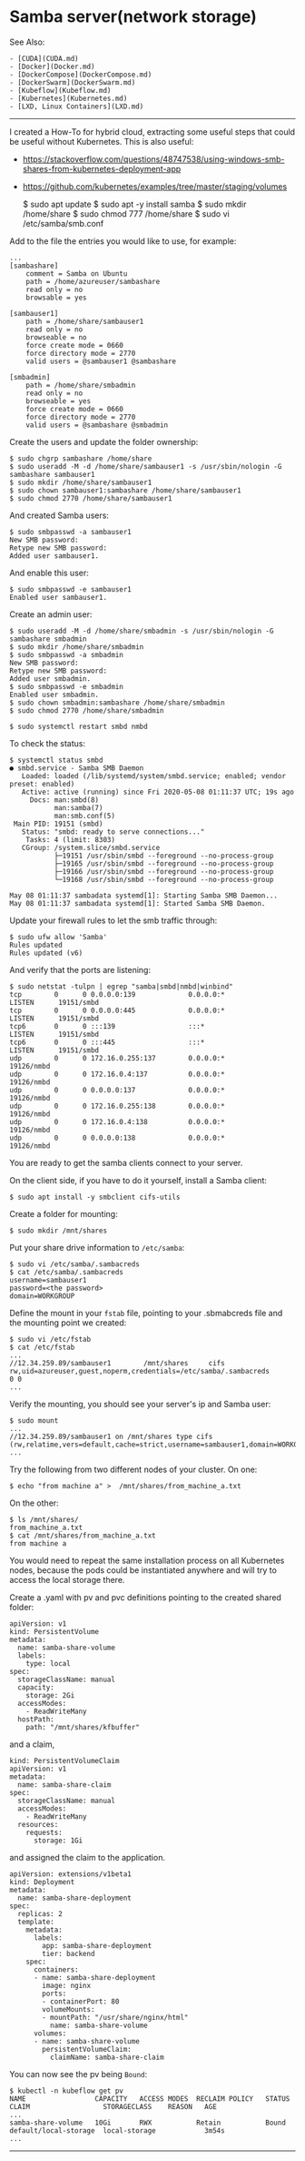 # Samba server(network storage)

See Also:

    - [CUDA](CUDA.md)
    - [Docker](Docker.md)
    - [DockerCompose](DockerCompose.md)
    - [DockerSwarm](DockerSwarm.md)
    - [Kubeflow](Kubeflow.md)
    - [Kubernetes](Kubernetes.md)
    - [LXD, Linux Containers](LXD.md)

---

I created a How-To for hybrid cloud, extracting some useful steps that could be useful without Kubernetes.
This is also useful:
 
- https://stackoverflow.com/questions/48747538/using-windows-smb-shares-from-kubernetes-deployment-app
- https://github.com/kubernetes/examples/tree/master/staging/volumes

    $ sudo apt update
    $ sudo apt -y install samba
    $ sudo mkdir /home/share
    $ sudo chmod 777 /home/share
    $ sudo vi /etc/samba/smb.conf

Add to the file the entries you would like to use, for example:

    ...
    [sambashare]
        comment = Samba on Ubuntu
        path = /home/azureuser/sambashare
        read only = no
        browsable = yes

    [sambauser1]
        path = /home/share/sambauser1
        read only = no
        browseable = no
        force create mode = 0660
        force directory mode = 2770
        valid users = @sambauser1 @sambashare

    [smbadmin]
        path = /home/share/smbadmin
        read only = no
        browseable = yes
        force create mode = 0660
        force directory mode = 2770
        valid users = @sambashare @smbadmin

Create the users and update the folder ownership:

    $ sudo chgrp sambashare /home/share
    $ sudo useradd -M -d /home/share/sambauser1 -s /usr/sbin/nologin -G sambashare sambauser1
    $ sudo mkdir /home/share/sambauser1
    $ sudo chown sambauser1:sambashare /home/share/sambauser1
    $ sudo chmod 2770 /home/share/sambauser1

And created Samba users:

    $ sudo smbpasswd -a sambauser1
    New SMB password:
    Retype new SMB password:
    Added user sambauser1.

And enable this user:

    $ sudo smbpasswd -e sambauser1
    Enabled user sambauser1.

Create an admin user:

    $ sudo useradd -M -d /home/share/smbadmin -s /usr/sbin/nologin -G sambashare smbadmin
    $ sudo mkdir /home/share/smbadmin
    $ sudo smbpasswd -a smbadmin
    New SMB password:
    Retype new SMB password:
    Added user smbadmin.
    $ sudo smbpasswd -e smbadmin
    Enabled user smbadmin.
    $ sudo chown smbadmin:sambashare /home/share/smbadmin
    $ sudo chmod 2770 /home/share/smbadmin

    $ sudo systemctl restart smbd nmbd

To check the status:

    $ systemctl status smbd
    ● smbd.service - Samba SMB Daemon
       Loaded: loaded (/lib/systemd/system/smbd.service; enabled; vendor preset: enabled)
       Active: active (running) since Fri 2020-05-08 01:11:37 UTC; 19s ago
         Docs: man:smbd(8)
               man:samba(7)
               man:smb.conf(5)
     Main PID: 19151 (smbd)
       Status: "smbd: ready to serve connections..."
        Tasks: 4 (limit: 8303)
       CGroup: /system.slice/smbd.service
               ├─19151 /usr/sbin/smbd --foreground --no-process-group
               ├─19165 /usr/sbin/smbd --foreground --no-process-group
               ├─19166 /usr/sbin/smbd --foreground --no-process-group
               └─19168 /usr/sbin/smbd --foreground --no-process-group

    May 08 01:11:37 sambadata systemd[1]: Starting Samba SMB Daemon...
    May 08 01:11:37 sambadata systemd[1]: Started Samba SMB Daemon.

Update your firewall rules to let the smb traffic through:

    $ sudo ufw allow 'Samba'
    Rules updated
    Rules updated (v6)
                              
And verify that the ports are listening:

    $ sudo netstat -tulpn | egrep "samba|smbd|nmbd|winbind"
    tcp        0      0 0.0.0.0:139             0.0.0.0:*               LISTEN      19151/smbd
    tcp        0      0 0.0.0.0:445             0.0.0.0:*               LISTEN      19151/smbd
    tcp6       0      0 :::139                  :::*                    LISTEN      19151/smbd
    tcp6       0      0 :::445                  :::*                    LISTEN      19151/smbd
    udp        0      0 172.16.0.255:137        0.0.0.0:*                           19126/nmbd
    udp        0      0 172.16.0.4:137          0.0.0.0:*                           19126/nmbd
    udp        0      0 0.0.0.0:137             0.0.0.0:*                           19126/nmbd
    udp        0      0 172.16.0.255:138        0.0.0.0:*                           19126/nmbd
    udp        0      0 172.16.0.4:138          0.0.0.0:*                           19126/nmbd
    udp        0      0 0.0.0.0:138             0.0.0.0:*                           19126/nmbd

You are ready to get the samba clients connect to your server.

On the client side, if you have to do it yourself, install a Samba client:

    $ sudo apt install -y smbclient cifs-utils

Create a folder for mounting:

    $ sudo mkdir /mnt/shares

Put your share drive information to `/etc/samba`:

    $ sudo vi /etc/samba/.sambacreds
    $ cat /etc/samba/.sambacreds
    username=sambauser1
    password=<the password>
    domain=WORKGROUP

Define the mount in your `fstab` file, pointing to your .sbmabcreds file and the mounting point we created:

    $ sudo vi /etc/fstab
    $ cat /etc/fstab
    ...
    //12.34.259.89/sambauser1        /mnt/shares     cifs    rw,uid=azureuser,guest,noperm,credentials=/etc/samba/.sambacreds        0 0
    ...

Verify the mounting, you should see your server's ip and Samba user:

    $ sudo mount
    ...
    //12.34.259.89/sambauser1 on /mnt/shares type cifs (rw,relatime,vers=default,cache=strict,username=sambauser1,domain=WORKGROUP,uid=1000,forceuid,gid=0,noforcegid,addr=12.34.259.89,file_mode=0755,dir_mode=0755,soft,nounix,serverino,mapposix,noperm,rsize=1048576,wsize=1048576,echo_interval=60,actimeo=1)
    ...

Try the following from two different nodes of your cluster. On one:

    $ echo "from machine a" >  /mnt/shares/from_machine_a.txt
    
On the other:    

    $ ls /mnt/shares/
    from_machine_a.txt
    $ cat /mnt/shares/from_machine_a.txt
    from machine a

You would need to repeat the same installation process on all Kubernetes nodes, because
the pods could be instantiated anywhere and will try to access the local storage there.

Create a .yaml with pv and pvc definitions pointing to the created shared folder:

    apiVersion: v1
    kind: PersistentVolume
    metadata:
      name: samba-share-volume
      labels:
        type: local
    spec:
      storageClassName: manual
      capacity:
        storage: 2Gi
      accessModes:
        - ReadWriteMany
      hostPath:
        path: "/mnt/shares/kfbuffer"
    
and a claim,
    
    kind: PersistentVolumeClaim
    apiVersion: v1
    metadata:
      name: samba-share-claim
    spec:
      storageClassName: manual
      accessModes:
        - ReadWriteMany
      resources:
        requests:
          storage: 1Gi
    
and assigned the claim to the application.
    
    apiVersion: extensions/v1beta1
    kind: Deployment
    metadata:
      name: samba-share-deployment
    spec:
      replicas: 2
      template:
        metadata:
          labels:
            app: samba-share-deployment
            tier: backend
        spec:
          containers:
          - name: samba-share-deployment
            image: nginx
            ports:
            - containerPort: 80
            volumeMounts:
            - mountPath: "/usr/share/nginx/html"
              name: samba-share-volume
          volumes:
          - name: samba-share-volume
            persistentVolumeClaim:
              claimName: samba-share-claim

You can now see the pv being `Bound`:
    
    $ kubectl -n kubeflow get pv
    NAME                 CAPACITY   ACCESS MODES  RECLAIM POLICY   STATUS   CLAIM                  STORAGECLASS    REASON   AGE
    ...
    samba-share-volume   10Gi       RWX           Retain           Bound    default/local-storage  local-storage            3m54s
    ...

---